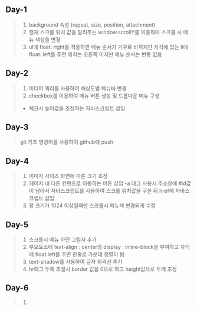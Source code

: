 ## Day-1
>1. background 속성 (repeat, size, position, attachment)
>2. 현재 스크롤 위치 값을 알려주는 window.scrollY를 이용하여 스크롤 시 메뉴 색상을 변경
>3. ul에 float: right를 적용하면 메뉴 순서가 거꾸로 바뀌지만 자식에 있는 li에 float: left를 주면 위치는 오른쪽 이지만 메뉴 순서는 변동 없음

## Day-2
>1. 미디어 쿼리를 사용하여 해상도별 메뉴바 변경
>2. checkbox를 이용하여 메뉴 버튼 생성 및 드롭다운 메뉴 구성
>- 체크시 높이값을 조정하는 자바스크립트 삽입

## Day-3
> git 기초 명령어를 사용하여 github에 push

## Day-4
>1. 이미지 사이즈 화면에 따른 크기 조정 
>2. 페이지 내 다른 컨텐츠로 이동하는 버튼 삽입
 -a 태그 사용시 주소창에 #id값이 남아서 자바스크립트를 사용하여 스크롤 위치값을 구한 뒤 href에 자바스크립트 삽입
>3. 창 크기가 1024 이상일때만 스크롤시 메뉴색 변경되게 수정

## Day-5
>1. 스크롤시 메뉴 하단 그림자 추가
>2. 부모요소에 text-align : center와 display : inline-block을 부여하고 자식에 float:left를 주면 한줄로 가운데 정렬이 됨
>3. text-shadow를 사용하여 글자 외곽선 추가 
>4. hr태그 두께 조절시 border 값을 0으로 하고 height값으로 두깨 조정

## Day-6
>1. 